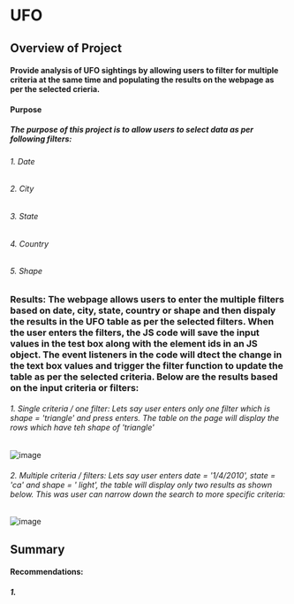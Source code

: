 # UFO
## Overview of Project
#### Provide analysis of UFO sightings by allowing users to filter for multiple criteria at the same time and populating the results on the webpage as per the selected crieria. 
#### Purpose
##### The purpose of this project is to allow users to select data as per following filters:
###### 1. Date
###### 2. City
###### 3. State
###### 4. Country 
###### 5. Shape


### Results: The webpage allows users to enter the multiple filters based on date, city, state, country or shape and then dispaly the results in the UFO table as per the selected filters. When the user enters the filters, the JS code will save the input values in the test box along with the element ids in an JS object. The event listeners in the code will dtect the change in the text box values and trigger the filter function to update the table as per the selected criteria. Below are the results based on the input criteria or filters:

###### 1. Single criteria / one filter: Lets say user enters only one filter which is shape = 'triangle' and press enters. The table on the page will display the rows which have teh shape of 'triangle'
![image](https://user-images.githubusercontent.com/78820105/117557114-c1738880-b03d-11eb-8276-1a203c9408fb.png)

###### 2. Multiple criteria / filters: Lets say user enters date = '1/4/2010', state = 'ca' and shape = ' light', the table will display only two results as shown below. This was user can narrow down the search to more specific criteria: 
![image](https://user-images.githubusercontent.com/78820105/117557114-c1738880-b03d-11eb-8276-1a203c9408fb.png)


## Summary
#### Recommendations:
##### 1.
